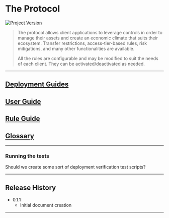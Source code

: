 
# The Protocol
[![Project Version][version-image]][version-url]

> The protocol allows client applications to leverage controls in order to manage their assets and create an economic climate that suits their ecosystem. Transfer restrictions, access-tier-based rules, risk mitigations, and many other functionalities are available.
>
> All the rules are configurable and may be modified to suit the needs of each client. They can be activated/deactivated as needed. 


---
## [Deployment Guides][deploymentGuide-url]

## [User Guide][userGuide-url]

## [Rule Guide][ruleGuide-url]

## [Glossary][glossary-url]

---

### Running the tests

Should we create some sort of deployment verification test scripts?

---

## Release History

* 0.1.1
    * Initial document creation

---
   
<!-- These are the body links -->
[deploymentGuide-url]: ../deployment/NFT-DEPLOYMENT.md
[userGuide-url]: ./USERGUIDE.md
[ruleGuide-url]: ../rules/RULE-GUIDE.md
[glossary-url]: ../GLOSSARY.md


<!-- These are the header links -->
[header-url]: github-template.png
[header-link]: https://github.com/thrackle-io/Tron
[repository-url]: https://github.com/thrackle-io/Tron
[chain-url]: https://www.polygon.com/
[version-image]: https://img.shields.io/badge/Version-1.1.0-brightgreen?style=for-the-badge&logo=appveyor
[version-url]: https://github.com/thrackle-io/Tron
